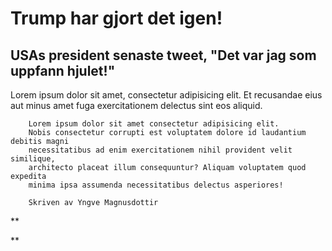 <DOCTYPE html>
   <!DOCTYPE html>
   <html lang="en">
   <head> 
    <meta charset="UTF-8">
    <meta name="viewport" content="width=device-width, initial-scale=1.0">
    <title>Nyhetssidan</title>
   </head>
   <body>
    <h1>Trump har gjort det igen!</head></h1>
    <h2>USAs president senaste tweet, "Det var jag som uppfann hjulet!"</h2>
    <p>Lorem ipsum dolor sit amet, consectetur adipisicing elit. 
        Et recusandae eius aut minus amet fuga exercitationem delectus sint eos aliquid.
        
        Lorem ipsum dolor sit amet consectetur adipisicing elit. 
        Nobis consectetur corrupti est voluptatem dolore id laudantium debitis magni 
        necessitatibus ad enim exercitationem nihil provident velit similique, 
        architecto placeat illum consequuntur? Aliquam voluptatem quod expedita 
        minima ipsa assumenda necessitatibus delectus asperiores!
        
        Skriven av Yngve Magnusdottir
**    <p>
**   </body>
   </html> 